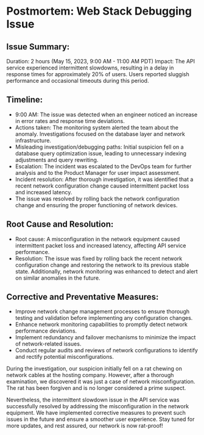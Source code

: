 # Postmortem: Web Stack Debugging Issue

## Issue Summary:
Duration: 2 hours (May 15, 2023, 9:00 AM - 11:00 AM PDT)
Impact: The API service experienced intermittent slowdowns, resulting in a delay in response times for approximately 20% of users. Users reported sluggish performance and occasional timeouts during this period.

## Timeline:
- 9:00 AM: The issue was detected when an engineer noticed an increase in error rates and response time deviations.
- Actions taken: The monitoring system alerted the team about the anomaly. Investigations focused on the database layer and network infrastructure.
- Misleading investigation/debugging paths: Initial suspicion fell on a database query optimization issue, leading to unnecessary indexing adjustments and query rewriting.
- Escalation: The incident was escalated to the DevOps team for further analysis and to the Product Manager for user impact assessment.
- Incident resolution: After thorough investigation, it was identified that a recent network configuration change caused intermittent packet loss and increased latency.
- The issue was resolved by rolling back the network configuration change and ensuring the proper functioning of network devices.

## Root Cause and Resolution:
- Root cause: A misconfiguration in the network equipment caused intermittent packet loss and increased latency, affecting API service performance.
- Resolution: The issue was fixed by rolling back the recent network configuration change and restoring the network to its previous stable state. Additionally, network monitoring was enhanced to detect and alert on similar anomalies in the future.

## Corrective and Preventative Measures:
- Improve network change management processes to ensure thorough testing and validation before implementing any configuration changes.
- Enhance network monitoring capabilities to promptly detect network performance deviations.
- Implement redundancy and failover mechanisms to minimize the impact of network-related issues.
- Conduct regular audits and reviews of network configurations to identify and rectify potential misconfigurations.


During the investigation, our suspicion initially fell on a rat chewing on network cables at the hosting company. However, after a thorough examination, we discovered it was just a case of network misconfiguration. The rat has been forgiven and is no longer considered a prime suspect.

Nevertheless, the intermittent slowdown issue in the API service was successfully resolved by addressing the misconfiguration in the network equipment. We have implemented corrective measures to prevent such issues in the future and ensure a smoother user experience. Stay tuned for more updates, and rest assured, our network is now rat-proof!
